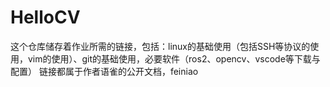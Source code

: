# HelloCV
这个仓库储存着作业所需的链接，包括：linux的基础使用（包括SSH等协议的使用，vim的使用）、git的基础使用，必要软件（ros2、opencv、vscode等下载与配置）
链接都属于作者语雀的公开文档，feiniao
